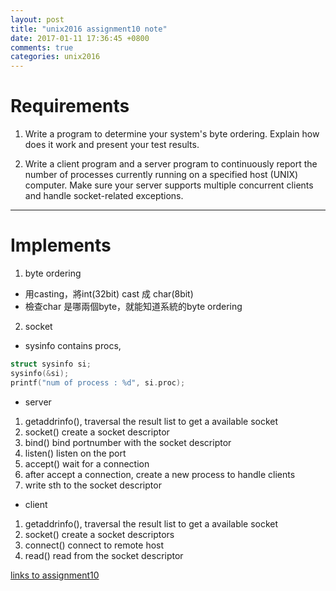 ```yaml
---
layout: post
title: "unix2016 assignment10 note"
date: 2017-01-11 17:36:45 +0800
comments: true
categories: unix2016
---
```


# Requirements

1. Write a program to determine your system's byte ordering. Explain how does it work and present your test results.

2. Write a client program and a server program to continuously report the number of processes currently running on a specified host (UNIX) computer. Make sure your server supports multiple concurrent clients and handle socket-related exceptions.

<!--more-->

---

# Implements

1. byte ordering
- 用casting，將int(32bit) cast 成 char(8bit)
- 檢查char 是哪兩個byte，就能知道系統的byte ordering

2. socket
- sysinfo contains procs,

``` c get current # process
struct sysinfo si;
sysinfo(&si);
printf("num of process : %d", si.proc);
```

- server

1. getaddrinfo(), traversal the result list to get a available socket
2. socket() create a socket descriptor
3. bind() bind portnumber with the socket descriptor
4. listen() listen on the port
5. accept() wait for a connection
6. after accept a connection, create a new process to handle clients
7. write sth to the socket descriptor

- client
1. getaddrinfo(), traversal the result list to get a available socket
2. socket() create a socket descriptors
3. connect() connect to remote host
4. read() read from the socket descriptor

[links to assignment10](https://github.com/king4sam/nthu-unix2016/tree/master/assignment10)